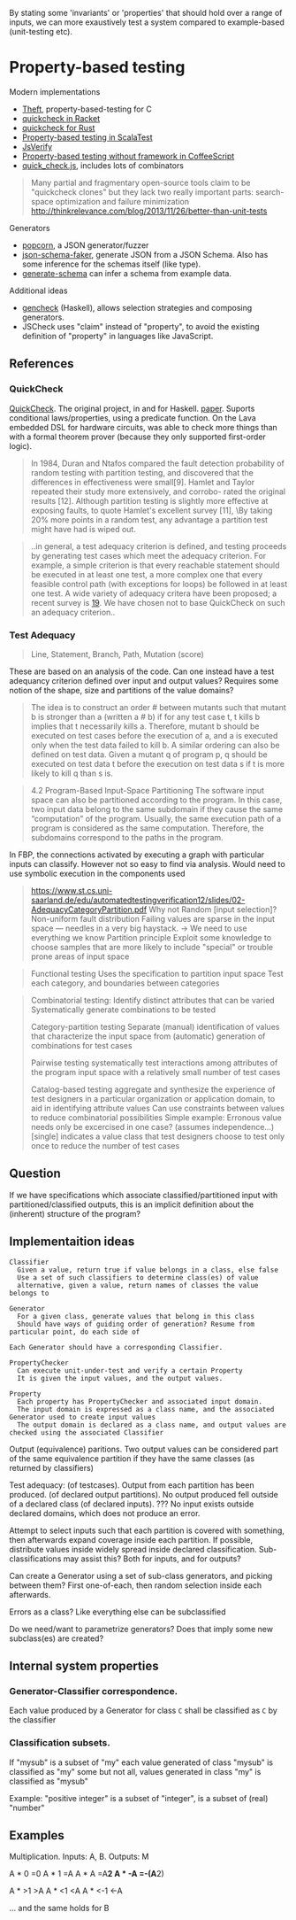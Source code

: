 
By stating some 'invariants' or 'properties' that should hold over a range of inputs,
we can more exaustively test a system compared to example-based (unit-testing etc).

# Property-based testing

Modern implementations

* [Theft](https://github.com/silentbicycle/theft), property-based-testing for C
* [quickcheck in Racket](https://docs.racket-lang.org/quickcheck/index.html)
* [quickcheck for Rust](https://github.com/BurntSushi/quickcheck)
* [Property-based testing in ScalaTest](http://www.scalatest.org/user_guide/property_based_testing)
* [JsVerify](http://jsverify.github.io/)
* [Property-based testing without framework in CoffeeScript](https://graeme-lockley.github.io/posts/20160201-coffeescript_string_calculator_with_predicate_tests/)
* [quick_check.js](https://github.com/gampleman/quick_check.js/), includes lots of combinators

> Many partial and fragmentary open-source tools claim to be "quickcheck clones" but they lack two really important parts: search-space optimization and failure minimization
http://thinkrelevance.com/blog/2013/11/26/better-than-unit-tests

Generators

* [popcorn](https://github.com/asmyczek/popcorn), a JSON generator/fuzzer
* [json-schema-faker](https://github.com/json-schema-faker/json-schema-faker), generate JSON from a JSON Schema.
Also has some inference for the schemas itself (like type).
* [generate-schema](https://github.com/nijikokun/generate-schema) can infer a schema from example data.

Additional ideas

* [gencheck](https://hackage.haskell.org/package/gencheck) (Haskell), allows selection strategies and composing generators.
* JSCheck uses "claim" instead of "property", to avoid the existing definition of "property" in languages like JavaScript.

## References

### QuickCheck

[QuickCheck](http://www.cse.chalmers.se/~rjmh/QuickCheck/). The original project, in and for Haskell.
[paper](http://www.cs.tufts.edu/~nr/cs257/archive/john-hughes/quick.pdf).
Suports conditional laws/properties, using a predicate function. On the Lava embedded DSL for hardware circuits,
was able to check more things than with a formal theorem prover (because they only supported first-order logic). 

> In 1984, Duran and Ntafos compared the fault detection probability
> of random testing with partition testing, and discovered that
> the differences in effectiveness were small[9].
> Hamlet and Taylor repeated their study more extensively, and corrobo-
> rated the original results [12]. Although partition testing is
> slightly more effective at exposing faults, to quote Hamlet's
> excellent survey [11], \By taking 20% more points in a random test,
> any advantage a partition test might have had is wiped out.

> ..in general, a test adequacy criterion is defined, and
> testing proceeds by generating test cases which meet the
> adequacy criterion.
> For example, a simple criterion is that every reachable statement
> should be executed in at least one test, a more complex one that every feasible control path
> (with exceptions for loops) be followed in at least one test.
> A wide variety of adequacy critera have been proposed; a recent survey is [19].
> We have chosen not to base QuickCheck on such an adequacy criterion..

### Test Adequacy

> [19]: http://www.cs.toronto.edu/~chechik/courses07/csc410/p366-zhu.pdf
> Line, Statement, Branch, Path, Mutation (score)

These are based on an analysis of the code.
Can one instead have a test adequancy criterion defined over input and output values?
Requires some notion of the shape, size and partitions of the value domains?

> The idea is to construct an order # between mutants
> such that mutant b is stronger than a (written a # b) if for any test
> case t, t kills b implies that t necessarily kills a.
> Therefore, mutant b should be executed on test cases before the
> execution of a, and a is executed only when the test data failed to kill b.
> A similar ordering can also be defined on test data. Given a mutant q of program
> p, q should be executed on test data t before the execution on test data s if t is
> more likely to kill q than s is.

> 4.2 Program-Based Input-Space Partitioning
> The software input space can also be partitioned according to the program.
> In this case, two input data belong to the same subdomain if they cause the same
> “computation” of the program.
> Usually, the same execution path of a program is considered as the same computation.
> Therefore, the subdomains correspond to the paths in the program.

In FBP, the connections activated by executing a graph with particular inputs can classify.
However not so easy to find via analysis. Would need to use symbolic execution in the components used

> https://www.st.cs.uni-saarland.de/edu/automatedtestingverification12/slides/02-AdequacyCategoryPartition.pdf
> Why not Random [input selection]?
> Non-uniform fault distribution
> Failing values are sparse in the input space — needles in a very big haystack.
> -> We need to use everything we know 
> Partition principle
> Exploit some knowledge to choose samples that are more likely to include "special" or trouble prone areas of input space

> Functional testing
> Uses the specification to partition input space
> Test each category, and boundaries between categories

> Combinatorial testing:
> Identify distinct attributes that can be varied
> Systematically generate combinations to be tested
> 
> Category-partition testing
> Separate (manual) identification of values that characterize the input space 
> from (automatic) generation of combinations for test cases
> 
> Pairwise testing 
> systematically test interactions among attributes of the program input space 
> with a relatively small number of test cases
> 
> Catalog-based testing
> aggregate and synthesize the experience of test designers in a particular 
> organization or application domain, to aid in identifying attribute values
Can use constraints between values to reduce combinatorial possibilities
Simple example: Erronous value needs only be excercised in one case? (assumes independence...)
> [single] indicates a value class that test designers choose to test only once to reduce 
> the number of test cases


## Question

If we have specifications which associate classified/partitioned input with partitioned/classified outputs,
this is an implicit definition about the (inherent) structure of the program?


## Implementaition ideas

```
Classifier
  Given a value, return true if value belongs in a class, else false
  Use a set of such classifiers to determine class(es) of value
  alternative, given a value, return names of classes the value belongs to

Generator
  For a given class, generate values that belong in this class
  Should have ways of guiding order of generation? Resume from particular point, do each side of

Each Generator should have a corresponding Classifier. 

PropertyChecker
  Can execute unit-under-test and verify a certain Property
  It is given the input values, and the output values.

Property
  Each property has PropertyChecker and associated input domain.
  The input domain is expressed as a class name, and the associated Generator used to create input values
  The output domain is declared as a class name, and output values are checked using the associated Classifier 
```

Output (equivalence) paritions.
Two output values can be considered part of the same equivalence partition if
they have the same classes (as returned by classifiers) 

Test adequacy:
(of testcases). Output from each partition has been produced.
(of declared output partitions). No output produced fell outside of a declared class
(of declared inputs). ??? No input exists outside declared domains, which does not produce an error.

Attempt to select inputs such that each partition is covered with something,
then afterwards expand coverage inside each partition.
If possible, distribute values inside widely spread inside declared classification.
Sub-classifications may assist this?
Both for inputs, and for outputs?

Can create a Generator using a set of sub-class generators, and picking between them?
First one-of-each, then random selection inside each afterwards.

Errors as a class? Like everything else can be subclassified

Do we need/want to parametrize generators?
Does that imply some new subclass(es) are created?

## Internal system properties

### Generator-Classifier correspondence.
Each value produced by a Generator for class `C` shall be classified as `C` by the classifier 

### Classification subsets. 
If "mysub" is a subset of "my"
each value generated of class "mysub" is classified as "my"
some but not all, values generated in class "my" is classified as "mysub"

Example: "positive integer" is a subset of "integer", is a subset of (real) "number"

## Examples

Multiplication. Inputs: A, B. Outputs: M

A * 0       =0
A * 1       =A
A * A       =A**2
A * -A      =-(A**2)

A * >1      >A
A * <1      <A
A * <-1     <-A

... and the same holds for B


